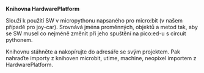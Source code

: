 **Knihovna HardwarePlatform**

Slouží k použití SW v micropythonu napsaného pro micro:bit (v našem případě pro joy-car). Srovnává jména proměnných, objektů a metod tak, aby se SW musel co nejméně změnit při jeho spuštění na pico:ed-u s circuit pythonem.

Knihovnu stáhněte a nakopírujte do adresáře se svým projektem. Pak nahraďte importy z knihoven microbit, utime, machine, neopixel importem z HardwarePlatform.
